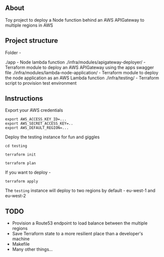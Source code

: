 About
-----

Toy project to deploy a Node function behind an AWS APIGateway to multiple regions in AWS


Project structure
-----------------

Folder -

./app - Node lambda function
./infra/modules/apigateway-deployer/ - Terraform module to deploy an AWS APIGateway using the apps swagger file 
./infra/modules/lambda-node-application/ -  Terraform module to deploy the node application as an AWS Lambda function
./infra/testing/ - Terraform script to provision test environment

Instructions
------------


Export your AWS credentials 

```
export AWS_ACCESS_KEY_ID=...
export AWS_SECRET_ACCESS_KEY=..
export AWS_DEFAULT_REGION=...

```

Deploy the testing instance for fun and giggles

```
cd testing
```

```
terraform init
```

```
terraform plan
```

If you want to deploy - 

```
terraform apply
```

The `testing` instance will deploy to two regions by default - eu-west-1 and eu-west-2


TODO
----

- Provision a Route53 endpoint to load balance between the multiple regions
- Save Terraform state to a more resilient place than a developer's machine
- Makefile
- Many other things...

